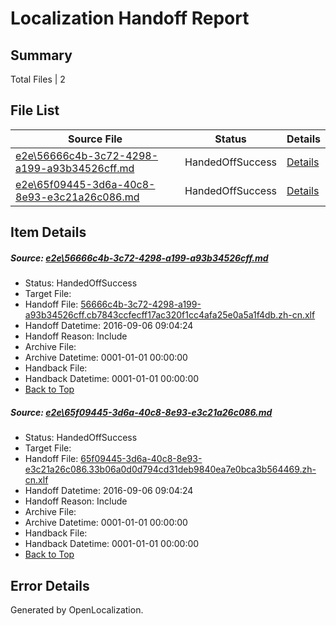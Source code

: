 # <a name='report-top'></a> Localization Handoff Report

## Summary
 Total Files | 2

## File List
 Source File | Status | Details 
 ----------- | ------ | ------- 
 [e2e\56666c4b-3c72-4298-a199-a93b34526cff.md](https://github.com/OpenLocalizationTestOrg/ol-test0/blob/925d297afd8fa64c08f3e77058ccfe3047070021/e2e/56666c4b-3c72-4298-a199-a93b34526cff.md) | HandedOffSuccess | [Details](#6424e71b8c26a9484537d7516dffc852b3fbe9bf1)
 [e2e\65f09445-3d6a-40c8-8e93-e3c21a26c086.md](https://github.com/OpenLocalizationTestOrg/ol-test0/blob/925d297afd8fa64c08f3e77058ccfe3047070021/e2e/65f09445-3d6a-40c8-8e93-e3c21a26c086.md) | HandedOffSuccess | [Details](#fde5bf03c01c3ea21930d7df3a2b128c81f710c62)

## Item Details
##### <a name='6424e71b8c26a9484537d7516dffc852b3fbe9bf1'></a> Source: [e2e\56666c4b-3c72-4298-a199-a93b34526cff.md](https://github.com/OpenLocalizationTestOrg/ol-test0/blob/925d297afd8fa64c08f3e77058ccfe3047070021/e2e/56666c4b-3c72-4298-a199-a93b34526cff.md)
* Status: HandedOffSuccess
* Target File: 
* Handoff File: [56666c4b-3c72-4298-a199-a93b34526cff.cb7843ccfecff17ac320f1cc4afa25e0a5a1f4db.zh-cn.xlf](https://github.com/OpenLocalizationTestOrg/ol-test0-handoff/blob/fa0a0fca02774c99b9f04c8ae440ac061a84c522/ol-handoff/OpenLocalizationTestOrg/ol-test0-zhcn/ci/ht/56666c4b-3c72-4298-a199-a93b34526cff.cb7843ccfecff17ac320f1cc4afa25e0a5a1f4db.zh-cn.xlf)
* Handoff Datetime: 2016-09-06 09:04:24
* Handoff Reason: Include
* Archive File: 
* Archive Datetime: 0001-01-01 00:00:00
* Handback File: 
* Handback Datetime: 0001-01-01 00:00:00
* [Back to Top](#report-top)

##### <a name='fde5bf03c01c3ea21930d7df3a2b128c81f710c62'></a> Source: [e2e\65f09445-3d6a-40c8-8e93-e3c21a26c086.md](https://github.com/OpenLocalizationTestOrg/ol-test0/blob/925d297afd8fa64c08f3e77058ccfe3047070021/e2e/65f09445-3d6a-40c8-8e93-e3c21a26c086.md)
* Status: HandedOffSuccess
* Target File: 
* Handoff File: [65f09445-3d6a-40c8-8e93-e3c21a26c086.33b06a0d0d794cd31deb9840ea7e0bca3b564469.zh-cn.xlf](https://github.com/OpenLocalizationTestOrg/ol-test0-handoff/blob/fa0a0fca02774c99b9f04c8ae440ac061a84c522/ol-handoff/OpenLocalizationTestOrg/ol-test0-zhcn/ci/ht/65f09445-3d6a-40c8-8e93-e3c21a26c086.33b06a0d0d794cd31deb9840ea7e0bca3b564469.zh-cn.xlf)
* Handoff Datetime: 2016-09-06 09:04:24
* Handoff Reason: Include
* Archive File: 
* Archive Datetime: 0001-01-01 00:00:00
* Handback File: 
* Handback Datetime: 0001-01-01 00:00:00
* [Back to Top](#report-top)


## Error Details

Generated by OpenLocalization.
